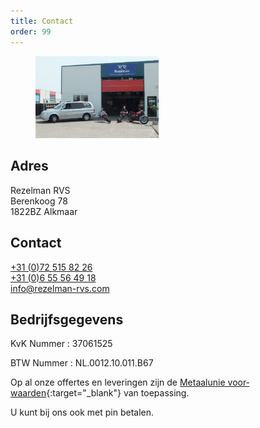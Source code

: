 ```yaml
---
title: Contact
order: 99
---
```


<aside style="width: 55%;">
  <figure>
    <img src="/assets/berenkoog78.jpg" />
  </figure>
</aside>

## Adres

<span itemprop="name">Rezelman RVS</span><br>
<span itemprop="address" itemscope="" itemtype="http://data-vocabulary.org/Address">
<span itemprop="street-address">Berenkoog 78</span><br>
<span class="nobr"><span itemprop="postal-code">1822BZ</span> <span itemprop="locality">Alkmaar</span></span>
</span>

## Contact

<a href="tel:+31725158226"><span itemprop="tel">+31 (0)72 515 82 26</span></a><br>
<a href="tel:+31655564918"><span itemprop="tel">+31 (0)6 55 56 49 18</span></a><br>
<a href="mailto:info@rezelman-rvs.com">info@rezelman-rvs.com</a>

## Bedrijfsgegevens

KvK Nummer
: 37061525

BTW Nummer
: NL.0012.10.011.B67

Op al onze offertes en leveringen zijn de
[Metaal­unie voor­waarden](https://metaalunie.nl/Actueel/Metaalunie-voorwaarden){:target="\_blank"} van toepassing.

U kunt bij ons ook met pin betalen.
